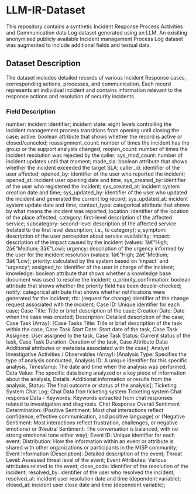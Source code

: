 # LLM-IR-Dataset

This repository contains a synthetic Incident Response Process Activities and Communication data Log dataset generated using an LLM. An exisiting anonymised publicly available Incident managament Process Log dataset was augmented to include additional fields and textual data.

## Dataset Description

The dataset includes detailed records of various Incident Response cases, corresponding actions, processes, and communication. Each record represents an individual incident and contains information relevant to the response actions and resolution of security incidents.

### Field Description

number: incident identifier;
incident state: eight levels controlling the incident management process transitions from opening until closing the case;
active: boolean attribute that shows whether the record is active or closed/canceled;
reassignment_count: number of times the incident has the group or the support analysts changed;
reopen_count: number of times the incident resolution was rejected by the caller;
sys_mod_count: number of incident updates until that moment;
made_sla: boolean attribute that shows whether the incident exceeded the target SLA;
caller_id: identifier of the user affected;
opened_by: identifier of the user who reported the incident;
opened_at: incident user opening date and time;
sys_created_by: identifier of the user who registered the incident;
sys_created_at: incident system creation date and time;
sys_updated_by: identifier of the user who updated the incident and generated the current log record;
sys_updated_at: incident system update date and time;
contact_type: categorical attribute that shows by what means the incident was reported;
location: identifier of the location of the place affected;
category: first-level description of the affected service;
subcategory: second-level description of the affected service (related to the first level description, i.e., to category);
u_symptom: description of the user perception about service availability;
impact: description of the impact caused by the incident (values: 1â€“High; 2â€“Medium; 3â€“Low);
urgency: description of the urgency informed by the user for the incident resolution (values: 1â€“High; 2â€“Medium; 3â€“Low);
priority: calculated by the system based on 'impact' and 'urgency';
assigned_to: identifier of the user in charge of the incident;
knowledge: boolean attribute that shows whether a knowledge base document was used to resolve the incident;
u_priority_confirmation: boolean attribute that shows whether the priority field has been double-checked;
notify: categorical attribute that shows whether notifications were generated for the incident;
rfc: (request for change) identifier of the change request associated with the incident;
Case ID: Unique identifier for each case;
Case Title: Title or brief description of the case;
Creation Date: Date when the case was created;
Description: Detailed description of the case;
Case Task (Array): [Case Tasks Title: Title or brief description of the task within the case, Case Task Start Date: Start date of the task, Case Task Assignee: User assigned to the task, Case Task Status: Current status of the task, Case Task Duration: Duration of the task, Case Attribute Data: Additional attributes or metadata associated with the case];
Analyst Investigative Activities / Observables (Array): [Analysis Type: Specifies the type of analysis conducted, Analysis ID: A unique identifier for this specific analysis, Timestamp: The date and time when the analysis was performed, Data Value: The specific data being analyzed or a key piece of information about the analysis, Details: Additional information or results from the analysis, Status: The final outcome or status of the analysis];
Ticketing System Chat Log: Chat Data fron ticketing system
Ticketing system Chat response Data  - Keywords: Keywords extracted from chat responses related to investigation and diagnosis.
Chat Response Overall Sentiment Determination: (Positive Sentiment: Most chat interactions reflect confidence, effective communication, and positive language) or (Negative Sentiment: Most interactions reflect frustration, challenges, or negative emotions) or (Neutral Sentiment: The conversation is balanced, with no strong emotional tone either way);
Event ID: Unique identifier for each event;
Distribution: How the information within an event or attribute is shared with other organizations or participants in the MISP community;
Event Information (Description): Detailed description of the event;
Threat Level: Assessed threat level of the event;
Event Attributes: Various attributes related to the event;
close_code: identifier of the resolution of the incident;
resolved_by: identifier of the user who resolved the incident;
resolved_at: incident user resolution date and time (dependent variable);
closed_at: incident user close date and time (dependent variable);
